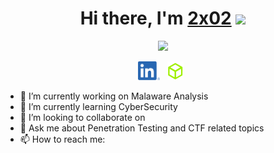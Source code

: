 <div align="center">
   <h1>Hi there, I'm <a href="https://2x02.github.io/">2x02</a> <img src="https://media.giphy.com/media/hvRJCLFzcasrR4ia7z/giphy.gif" width="25px"> </h1>
   
   
   <img src="https://pronoun.cyou/x/y?subject=He&object=Him&height=20"> 
</div>

<p align='center'>
   <a href="https://www.linkedin.com/in/umesh-bhuyan/"><img height="30" src="LI-In-Bug.png"></a>&nbsp;&nbsp;
<a href="https://www.hackthebox.eu/badge/197388"><img height="30" src="https://github.com/2x02/2x02/blob/master/HTB.png"></a>&nbsp;&nbsp;

- 🔭 I’m currently working on Malaware Analysis
- 🌱 I’m currently learning CyberSecurity
- 👯 I’m looking to collaborate on 
- 💬 Ask me about Penetration Testing and CTF related topics
- 📫 How to reach me: 
